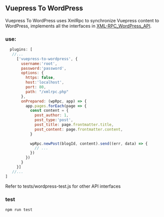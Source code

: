 ## Vuepress To WordPress

Vuepress To WordPress uses XmlRpc to synchronize Vuepress content to
WordPress, implements all the interfaces in [XML-RPC_WordPress_API](http://codex.wordpress.org/XML-RPC_WordPress_API).

### use:

```js
  plugins: [
   //...
     ['vuepress-to-wordpress', {
       username:'root',
       password:'password',
       options: {
         https: false,
         host:'localhost',
         port: 80,
         path: "/xmlrpc.php"
       },
       onPrepared: (wpRpc, app) => {
         app.pages.forEach(page => {
           const content = {
             post_author: 1,
             post_type:'post',
             post_title: page.frontmatter.title,
             post_content: page.frontmatter.content,
           }
          
           wpRpc.newPost(blogId, content).send((err, data) => {
             // ...
           })
         })
       }
     }]
   //...
]
```

Refer to tests/wordpress-test.js for other API interfaces

### test

```shell
npm run test
```